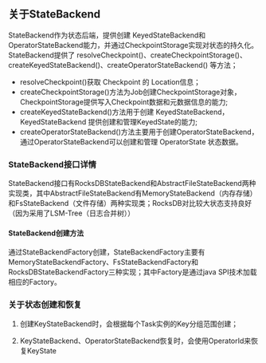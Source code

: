 ## 关于StateBackend

StateBackend作为状态后端，提供创建 KeyedStateBackend和OperatorStateBackend能力，并通过CheckpointStorage实现对状态的持久化。StateBackend提供了 resolveCheckpoint()、createCheckpointStorage()、createKeyedStateBackend()、createOperatorStateBackend() 等方法；

- resolveCheckpoint()获取 Checkpoint 的 Location信息；
- createCheckpointStorage()方法为Job创建CheckpointStorage对象，CheckpointStorage提供写入Checkpoint数据和元数据信息的能力;
- createKeyedStateBackend()方法用于创建 KeyedStateBackend，KeyedStateBackend 提供创建和管理KeyedState的能力;
- createOperatorStateBackend()方法主要用于创建OperatorStateBackend，通过OperatorStateBackend可以创建和管理 OperatorState 状态数据。

### StateBackend接口详情

StateBackend接口有RocksDBStateBackend和AbstractFileStateBackend两种实现类，其中AbstractFileStateBackend有MemoryStateBackend（内存存储）和FsStateBackend（文件存储）两种实现类；RocksDB对比较大状态支持良好（因为采用了LSM-Tree（日志合并树））

#### StateBackend创建方法

通过StateBackendFactory创建，StateBackendFactory主要有MemoryStateBackendFactory、FsStateBackendFactory和RocksDBStateBackendFactory三种实现；其中Factory是通过java SPI技术加载相应的Factory。

### 关于状态创建和恢复

1. 创建KeyStateBackend时，会根据每个Task实例的Key分组范围创建；

2. KeyStateBackend、OperatorStateBackend恢复时，会使用OperatorId来恢复KeyState

   